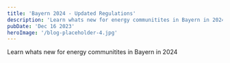 ```yaml
---
title: 'Bayern 2024 - Updated Regulations'
description: 'Learn whats new for energy communitites in Bayern in 2024'
pubDate: 'Dec 16 2023'
heroImage: '/blog-placeholder-4.jpg'
---
```


Learn whats new for energy communitites in Bayern in 2024